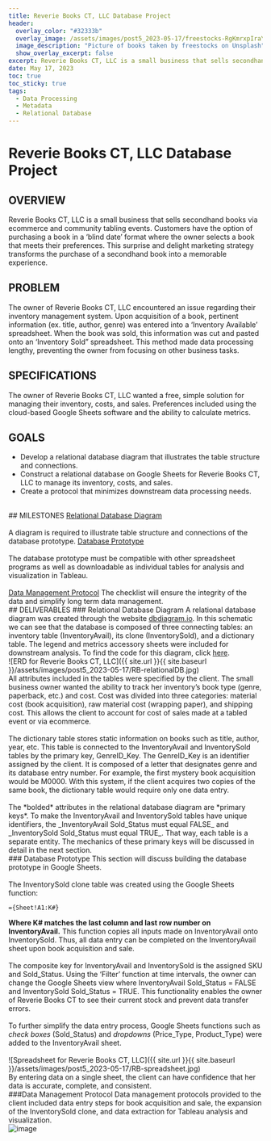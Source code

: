 ```yaml
---
title: Reverie Books CT, LLC Database Project
header:
  overlay_color: "#32333b"
  overlay_image: /assets/images/post5_2023-05-17/freestocks-RgKmrxpIraY-unsplash.jpg
  image_description: "Picture of books taken by freestocks on Unsplash"
  show_overlay_excerpt: false
excerpt: Reverie Books CT, LLC is a small business that sells secondhand books via ecommerce and community tabling events. The client wanted a free, simple solution for managing their inventory, costs, and sales on Google Sheets.
date: May 17, 2023
toc: true
toc_sticky: true
tags:
  - Data Processing
  - Metadata
  - Relational Database
---
```

# Reverie Books CT, LLC Database Project
## OVERVIEW
Reverie Books CT, LLC is a small business that sells secondhand books via ecommerce and community tabling events. Customers have the option of purchasing a book in a ‘blind date’ format where the owner selects a book that meets their preferences. This surprise and delight marketing strategy transforms the purchase of a secondhand book into a memorable experience.
<br>
## PROBLEM
The owner of Reverie Books CT, LLC encountered an issue regarding their inventory management system. Upon acquisition of a book, pertinent information (ex. title, author, genre) was entered into a ‘Inventory Available’ spreadsheet. When the book was sold, this information was cut and pasted onto an ‘Inventory Sold” spreadsheet. This method made data processing lengthy, preventing the owner from focusing on other business tasks.
<br>
## SPECIFICATIONS
The owner of Reverie Books CT, LLC wanted a free, simple solution for managing their inventory, costs, and sales. Preferences included using the cloud-based Google Sheets software and the ability to calculate metrics.
<br>
## GOALS
* Develop a relational database diagram that illustrates the table structure and connections.
* Construct a relational database on Google Sheets for Reverie Books CT, LLC to manage its inventory, costs, and sales.
* Create a protocol that minimizes downstream data processing needs.
<br>
## MILESTONES
<u>Relational Database Diagram</u>
<br><br>
A diagram is required to illustrate table structure and connections of the database prototype. 
<u>Database Prototype</u>
<br><br>
The database prototype must be compatible with other spreadsheet programs as well as downloadable as individual tables for analysis and visualization in Tableau.
<br><br>
<u>Data Management Protocol</u>
The checklist will ensure the integrity of the data and simplify long term data management.
<br>
## DELIVERABLES
### Relational Database Diagram
A relational database diagram was created through the website <a href=’ https://dbdiagram.io/home’>dbdiagram.io</a>. In this schematic we can see that the database is composed of three connecting tables: an inventory table (InventoryAvail), its clone (InventorySold), and a dictionary table. The legend and metrics accessory sheets were included for downstream analysis. To find the code for this diagram, click <a href=’ https://github.com/hjkissinger/ReverieBooksCT/blob/main/RB-DBdiagram’>here</a>.
<br>
![ERD for Reverie Books CT, LLC]({{ site.url }}{{ site.baseurl }}/assets/images/post5_2023-05-17/RB-relationalDB.jpg)
<br>
All attributes included in the tables were specified by the client. The small business owner wanted the ability to track her inventory’s book type (genre, paperback, etc.) and cost. Cost was divided into three categories: material cost (book acquisition), raw material cost (wrapping paper), and shipping cost. This allows the client to account for cost of sales made at a tabled event or via ecommerce. 
<br><br>
The dictionary table stores static information on books such as title, author, year, etc. This table is connected to the InventoryAvail and InventorySold tables by the primary key, GenreID_Key. The GenreID_Key is an identifier assigned by the client. It is composed of a letter that designates genre and its database entry number. For example, the first mystery book acquisition would be M0000. With this system, if the client acquires two copies of the same book, the dictionary table would require only one data entry.
<br><br>
The *bolded* attributes in the relational database diagram are *primary keys*. To make the InventoryAvail and InventorySold tables have unique identifiers, the _InventoryAvail Sold_Status must equal FALSE_ and _InventorySold Sold_Status must equal TRUE_. That way, each table is a separate entity. The mechanics of these primary keys will be discussed in detail in the next section.
<br>
### Database Prototype
This section will discuss building the database prototype in Google Sheets.
<br><br>
The InventorySold clone table was created using the Google Sheets function:

```
={Sheet!A1:K#}
```
**Where K# matches the last column and last row number on InventoryAvail.** This function copies all inputs made on InventoryAvail onto InventorySold. Thus, all data entry can be completed on the InventoryAvail sheet upon book acquisition and sale.
<br><br>
The composite key for InventoryAvail and InventorySold is the assigned SKU and Sold_Status. Using the ‘Filter’ function at time intervals, the owner can change the Google Sheets view where InventoryAvail Sold_Status = FALSE and InventorySold Sold_Status = TRUE. This functionality enables the owner of Reverie Books CT to see their current stock and prevent data transfer errors.
<br><br>
To further simplify the data entry process, Google Sheets functions such as *check boxes* (Sold_Status) and *dropdowns* (Price_Type, Product_Type) were added to the InventoryAvail sheet. 
<br><br>
![Spreadsheet for Reverie Books CT, LLC]({{ site.url }}{{ site.baseurl }}/assets/images/post5_2023-05-17/RB-spreadsheet.jpg)
<br>
By entering data on a single sheet, the client can have confidence that her data is accurate, complete, and consistent.
<br>
###Data Management Protocol
Data management protocols provided to the client included data entry steps for book acquisition and sale, the expansion of the InventorySold clone, and data extraction for Tableau analysis and visualization.
<br>
![image](https://github.com/hjkissinger/hjkissinger.github.io/assets/37002724/83fbd263-1f42-4a84-bfa7-039bf275fe7b)
